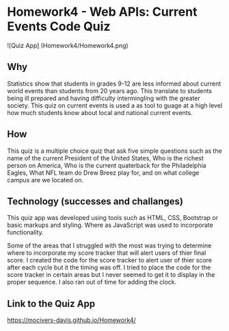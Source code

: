 # Homework4 - Web APIs: Current Events Code Quiz

![Quiz App] (Homework4/Homework4.png)


## Why
Statistics show that students in grades 9-12 are less informed about current world events than students from 20 years ago. This translate to students being ill prepared and having difficulty intermingling with the greater society.  This quiz on current events is used a as tool to guage at a high level how much students know about local and national current events.

## How
This quiz is a multiple choice quiz that ask five simple questions such as the name of the current President of the United States, Who is the richest person on America, Who is the current quaterback for the Philadelphia Eagles, What NFL team do Drew Breez play for, and on what college campus are we located on.

## Technology (successes and challanges) 
This quiz app was developed using tools such as HTML, CSS, Bootstrap  or basic markups and styling.  Where as JavaScript was used to incorporate functionality.

Some of the areas that I struggled with the most was trying to determine where to incorporate my score tracker that will alert users of thier final score.  I created the code for the score tracker to alert user of thier score after each cycle but it the timing was off.  I tried to place the code for the score tracker  in certain areas but I never seemed to get it to display in the proper sequence.  I also ran out of time for adding the clock.

## Link to the Quiz App
https://mocivers-davis.github.io/Homework4/

